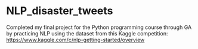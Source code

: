 # NLP_disaster_tweets
Completed my final project for the Python programming course through GA by practicing NLP using the dataset from this Kaggle competition: https://www.kaggle.com/c/nlp-getting-started/overview
